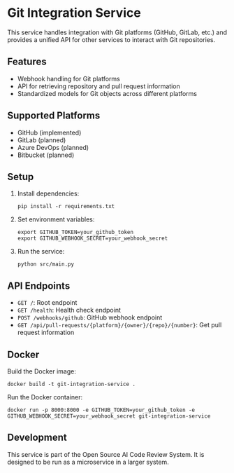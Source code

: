 # Git Integration Service

This service handles integration with Git platforms (GitHub, GitLab, etc.) and provides a unified API for other services to interact with Git repositories.

## Features

- Webhook handling for Git platforms
- API for retrieving repository and pull request information
- Standardized models for Git objects across different platforms

## Supported Platforms

- GitHub (implemented)
- GitLab (planned)
- Azure DevOps (planned)
- Bitbucket (planned)

## Setup

1. Install dependencies:
   ```
   pip install -r requirements.txt
   ```

2. Set environment variables:
   ```
   export GITHUB_TOKEN=your_github_token
   export GITHUB_WEBHOOK_SECRET=your_webhook_secret
   ```

3. Run the service:
   ```
   python src/main.py
   ```

## API Endpoints

- `GET /`: Root endpoint
- `GET /health`: Health check endpoint
- `POST /webhooks/github`: GitHub webhook endpoint
- `GET /api/pull-requests/{platform}/{owner}/{repo}/{number}`: Get pull request information

## Docker

Build the Docker image:
```
docker build -t git-integration-service .
```

Run the Docker container:
```
docker run -p 8000:8000 -e GITHUB_TOKEN=your_github_token -e GITHUB_WEBHOOK_SECRET=your_webhook_secret git-integration-service
```

## Development

This service is part of the Open Source AI Code Review System. It is designed to be run as a microservice in a larger system.
